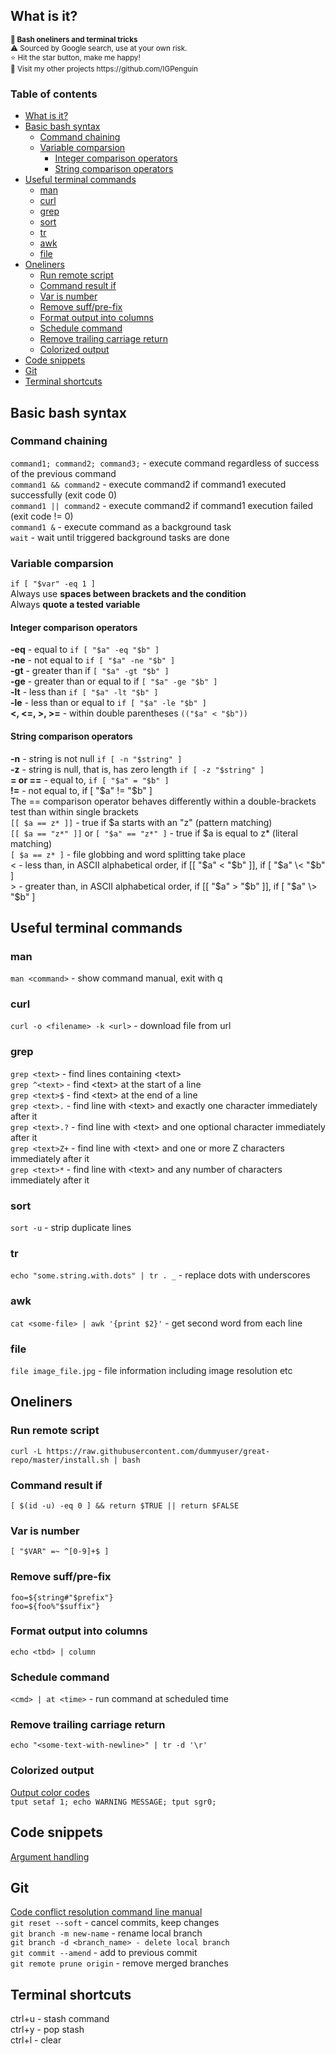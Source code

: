 <div id='section-id-2'/>

## What is it?
<sup>
<b>💾 Bash oneliners and terminal tricks</b><br>
⚠️ Sourced by Google search, use at your own risk.<br>
⭐️ Hit the star button, make me happy!<br>
👀 Visit my other projects https://github.com/IGPenguin
</sup>

### Table of contents
- [What is it?](#section-id-2)
- [Basic bash syntax](#section-id-9)
  - [Command chaining](#section-id-10)
  - [Variable comparsion](#section-id-17)
    - [Integer comparison operators](#section-id-22)
    - [String comparison operators](#section-id-31)
- [Useful terminal commands](#section-id-43)
  - [man](#section-id-44)
  - [curl](#section-id-46)
  - [grep](#section-id-48)
  - [sort](#section-id-56)
  - [tr](#section-id-58)
  - [awk](#section-id-60)
  - [file](#section-id-62)
- [Oneliners](#section-id-65)
  - [Run remote script](#section-id-66)
  - [Command result if](#section-id-68)
  - [Var is number](#section-id-70)
  - [Remove suff/pre-fix](#section-id-72)
  - [Format output into columns](#section-id-75)
  - [Schedule command](#section-id-77)
  - [Remove trailing carriage return](#section-id-79)
  - [Colorized output](#section-id-81)
- [Code snippets](#section-id-85)
- [Git](#section-id-88)
- [Terminal shortcuts](#section-id-96)

<div id='section-id-9'/>

## Basic bash syntax
<div id='section-id-10'/>

### Command chaining
`command1; command2; command3;` - execute command regardless of success of the previous command<br>
`command1 && command2` - execute command2 if command1 executed successfully (exit code 0)<br>
`command1 || command2` - execute command2 if command1 execution failed (exit code != 0)<br>
`command1 &` - execute command as a background task<br>
`wait` - wait until triggered background tasks are done

<div id='section-id-17'/>

### Variable comparsion
`if [ "$var" -eq 1 ]`<br>
Always use **spaces between brackets and the condition** <br>
Always **quote a tested variable**<br>

<div id='section-id-22'/>

#### Integer comparison operators
**-eq** - equal to `if [ "$a" -eq "$b" ]`<br>
**-ne** - not equal to `if [ "$a" -ne "$b" ]`<br>
**-gt** - greater than if `[ "$a" -gt "$b" ]`<br>
**-ge** - greater than or equal to if `[ "$a" -ge "$b" ]`<br>
**-lt** - less than `if [ "$a" -lt "$b" ]`<br>
**-le** - less than or equal to `if [ "$a" -le "$b" ]`<br>
**\<, \<=, >, >=**  - within double parentheses `(("$a" < "$b"))`<br>

<div id='section-id-31'/>

#### String comparison operators
**-n** - string is not null `if [ -n "$string" ]`<br>
**-z** - string is null, that is, has zero length `if [ -z "$string" ]`<br>
**= or ==** - equal to, `if [ "$a" = "$b" ]`<br>
**!=** - not equal to, if [ "$a" != "$b" ]<br>
The == comparison operator behaves differently within a double-brackets test than within single brackets<br>
`[[ $a == z* ]]`   - true if $a starts with an "z" (pattern matching)<br>
`[[ $a == "z*" ]]` or `[ "$a" == "z*" ]` - true if $a is equal to z* (literal matching)<br>
`[ $a == z* ]` - file globbing and word splitting take place<br>
\< - less than, in ASCII alphabetical order, if [[ "$a" < "$b" ]], if [ "$a" \< "$b" ]<br>
\> - greater than, in ASCII alphabetical order, if [[ "$a" > "$b" ]], if [ "$a" \> "$b" ]<br>

<div id='section-id-43'/>

## Useful terminal commands
<div id='section-id-44'/>

### man
`man <command>` - show command manual, exit with q
<div id='section-id-46'/>

### curl
`curl -o <filename> -k <url>` - download file from url
<div id='section-id-48'/>

### grep
`grep <text>` - find lines containing \<text><br>
`grep ^<text>` - find \<text> at the start of a line<br>
`grep <text>$` - find \<text> at the end of a line<br>
`grep <text>.` - find line with \<text> and exactly one character immediately after it<br>
`grep <text>.?` - find line with \<text> and one optional character immediately after it<br>
`grep <text>Z+` - find line with \<text> and one or more Z characters immediately after it<br>
`grep <text>*` - find line with \<text> and any number of characters immediately after it<br>
<div id='section-id-56'/>

### sort
`sort -u` - strip duplicate lines
<div id='section-id-58'/>

### tr
`echo "some.string.with.dots" | tr . _` - replace dots with underscores
<div id='section-id-60'/>

### awk
`cat <some-file> | awk '{print $2}'` - get second word from each line
<div id='section-id-62'/>

### file
`file image_file.jpg` - file information including image resolution etc

<div id='section-id-65'/>

## Oneliners
<div id='section-id-66'/>

### Run remote script
`curl -L https://raw.githubusercontent.com/dummyuser/great-repo/master/install.sh | bash`
<div id='section-id-68'/>

### Command result if
`[ $(id -u) -eq 0 ] && return $TRUE || return $FALSE`
<div id='section-id-70'/>

### Var is number
`[ "$VAR" =~ ^[0-9]+$ ]`
<div id='section-id-72'/>

### Remove suff/pre-fix
`foo=${string#"$prefix"}`<br>
`foo=${foo%"$suffix"}`<br>
<div id='section-id-75'/>

### Format output into columns
`echo <tbd> | column`
<div id='section-id-77'/>

### Schedule command
`<cmd> | at <time>` - run command at scheduled time
<div id='section-id-79'/>

### Remove trailing carriage return
`echo "<some-text-with-newline>" | tr -d '\r'`
<div id='section-id-81'/>

### Colorized output
[Output color codes](https://unix.stackexchange.com/questions/269077/tput-setaf-color-table-how-to-determine-color-codes)<br>
`tput setaf 1; echo WARNING MESSAGE; tput sgr0;`<br>

<div id='section-id-85'/>

## Code snippets
[Argument handling](https://github.com/IntergalacticPenguin/mobile-toolkit/blob/master/android/aoptions)

<div id='section-id-88'/>

## Git
[Code conflict resolution command line manual](https://help.github.com/en/articles/resolving-a-merge-conflict-using-the-command-line)<br>
`git reset --soft` - cancel commits, keep changes<br>
`git branch -m new-name` - rename local branch<br>
`git branch -d <branch_name> - delete local branch`<br>
`git commit --amend` - add to previous commit<br>
`git remote prune origin` - remove merged branches<br>

<div id='section-id-96'/>

## Terminal shortcuts
ctrl+u - stash command<br>
ctrl+y - pop stash<br>
ctrl+l - clear<br>
